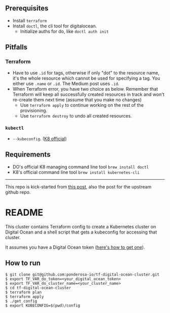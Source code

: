 ## Prerequisites

- Install `terraform`
- Install `doctl`, the cli tool for digitalocean.
    - Initialize auths for do, like `doctl auth init`

## Pitfalls

### Terraform
- Have to use `.id` for tags, otherwise if only "dot" to the resource name, it's the whole resource which cannot be used for specifying a tag. You either use `.name` or `.id`. The Medium post uses `.id`.
- When Terraform error, you have two choice as below. Remember that Terraform will keep all successfully created resources in track and won't re-create them next time (assume that you make no changes)
    - Use `terraform apply` to continue working on the rest of the provisioning.
    - Use `terraform destroy` to undo all created resources.

### `kubectl`
- `--kubeconfig`. ([K8 official](https://kubernetes.io/docs/concepts/configuration/organize-cluster-access-kubeconfig/))

## Requirements

- DO's official K8 managing command line tool `brew install doctl`
- K8's official command line tool `brew install kubernetes-cli`

---

This repo is kick-started from [this post](https://ponderosa.io/blog/kubernetes/2019/03/13/terraform-cluster-create/), also the post for the upstream github repo.

# README

This cluster contains Terraform config to create a Kubernetes cluster on Digital Ocean and a shell script that gets a kubeconfig for accessing that cluster.

It assumes you have a Digital Ocean token ([here's how to get one](https://www.digitalocean.com/docs/api/create-personal-access-token/)).

## How to run

```
$ git clone git@github.com:ponderosa-io/tf-digital-ocean-cluster.git
$ export TF_VAR_do_token=<your_digital_ocean_token>
$ export TF_VAR_do_cluster_name=<your_cluster_name>
$ cd tf-digital-ocean-cluster
$ terraform plan
$ terraform apply
$ ./get_config
$ export KUBECONFIG=$(pwd)/config
```

